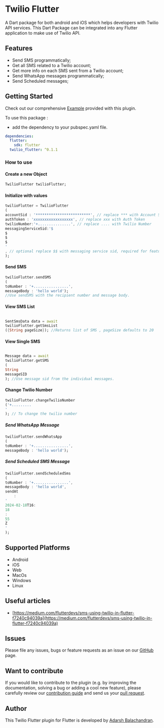 # Twilio Flutter

A Dart package for both android and iOS which helps developers with Twilio API services.
This Dart Package can be integrated into any Flutter application to make use of Twilio API.

## Features

* Send SMS programmatically;
* Get all SMS related to a Twilio account;
* Get more info on each SMS sent from a Twilio account;
* Send WhatsApp messages programmatically;
* Send Scheduled messages;

## Getting Started

Check out our comprehensive [Example](https://github.com/adarshbalu/twilio_flutter/blob/master/example/lib/main.dart)
provided with this plugin.

To use this package :

- add the dependency to your pubspec.yaml file.

```yaml
dependencies:
  flutter:
    sdk: flutter
  twilio_flutter: ^0.1.1
```

### How to use

#### Create a new Object

```dart
TwilioFlutter twilioFlutter; 
```

#### Initialize with values

```dart
twilioFlutter = TwilioFlutter
(
accountSid : '*************************', // replace *** with Account SID
authToken : 'xxxxxxxxxxxxxxxxxx', // replace xxx with Auth Token
twilioNumber:'+...............', // replace .... with Twilio Number
messagingServiceSid:'$
$
$
$
'
, // optional replace $$ with messaging service sid, required for features like scheduled sms
);
```

#### Send SMS

```dart
twilioFlutter.sendSMS
(
toNumber : '+................',
messageBody : 'hello world');
//Use sendSMS with the recipient number and message body.
```

#### View SMS List

```dart

SentSmsData data = await
twilioFlutter.getSmsList
({String pageSize}); //Returns list of SMS , pageSize defaults to 20
```

#### View Single SMS

```dart

Message data = await
twilioFlutter.getSMS
(
String
messageSID
); //Use message sid from the individual messages.
```

#### Change Twilio Number

```dart
twilioFlutter.changeTwilioNumber
('+.........
'
); // To change the twilio number
```

##### Send WhatsApp Message

```dart
twilioFlutter.sendWhatsApp
(
toNumber : '+................',
messageBody : 'hello world');
```

##### Send Scheduled SMS Message

```dart
twilioFlutter.sendScheduledSms
(
toNumber : '+................',
messageBody : 'hello world',
sendAt
    :
'
2024-02-18T16:
18
:
55
Z
'
);
```

## Supported Platforms

* Android
* iOS
* Web
* MacOs
* Windows
* Linux

## Useful articles

- [https://medium.com/flutterdevs/sms-using-twilio-in-flutter-f7240c94039a](https://medium.com/flutterdevs/sms-using-twilio-in-flutter-f7240c94039a)

## Issues

Please file any issues, bugs or feature requests as an issue on
our [GitHub](https://github.com/adarshbalu/twilio_flutter/issues) page.

## Want to contribute

If you would like to contribute to the plugin (e.g. by improving the documentation, solving a bug or adding a cool new
feature), please carefully review our [contribution guide](CONTRIBUTING.md) and send us
your [pull request](https://github.com/adarshbalu/twilio_flutter/pulls).

## Author

This Twilio Flutter plugin for Flutter is developed by [Adarsh Balachandran](https://github.com/adarshbalu).